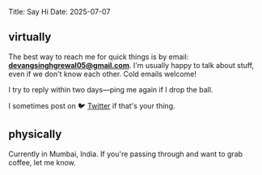 Title: Say Hi
Date: 2025-07-07

## virtually

The best way to reach me for quick things is by email: **[devangsinghgrewal05@gmail.com](mailto:devangsinghgrewal05@gmail.com)**.  I'm usually happy to talk about stuff, even if we don't know each other.  Cold emails welcome!

I try to reply within two days—ping me again if I drop the ball.

I sometimes post on 🐦 [Twitter](https://twitter.com/devang_grewal) if that's your thing.

## physically

Currently in Mumbai, India.  If you're passing through and want to grab coffee, let me know. 